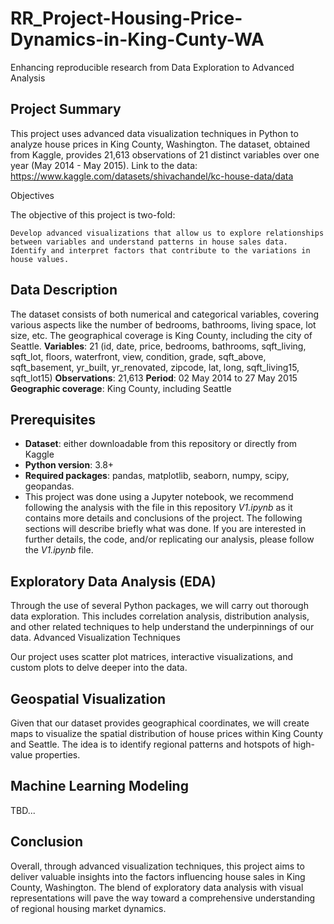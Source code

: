 # RR_Project-Housing-Price-Dynamics-in-King-Cunty-WA
Enhancing reproducible research from Data Exploration to Advanced Analysis

## Project Summary

This project uses advanced data visualization techniques in Python to analyze house prices in King County, Washington. The dataset, obtained from Kaggle, provides 21,613 observations of 21 distinct variables over one year (May 2014 - May 2015). Link to the data: https://www.kaggle.com/datasets/shivachandel/kc-house-data/data

Objectives

The objective of this project is two-fold:

    Develop advanced visualizations that allow us to explore relationships between variables and understand patterns in house sales data.
    Identify and interpret factors that contribute to the variations in house values.

## Data Description

The dataset consists of both numerical and categorical variables, covering various aspects like the number of bedrooms, bathrooms, living space, lot size, etc. The geographical coverage is King County, including the city of Seattle.
**Variables**: 21 (id, date, price, bedrooms, bathrooms, sqft_living, sqft_lot, floors, waterfront, view, condition, grade, sqft_above, sqft_basement, yr_built, yr_renovated, zipcode, lat, long, sqft_living15, sqft_lot15)
**Observations**: 21,613
**Period**: 02 May 2014 to 27 May 2015
**Geographic coverage**: King County, including Seattle

## Prerequisites

- **Dataset**: either downloadable from this repository or directly from Kaggle
- **Python version**: 3.8+
- **Required packages**: pandas, matplotlib, seaborn, numpy, scipy, geopandas.
- This project was done using a Jupyter notebook, we recommend following the analysis with the file in this repository _V1.ipynb_ as it contains more details and conclusions of the project. The following sections will describe briefly what was done. If you are interested in further details, the code, and/or replicating our analysis, please follow the _V1.ipynb_ file.

## Exploratory Data Analysis (EDA)

Through the use of several Python packages, we will carry out thorough data exploration. This includes correlation analysis, distribution analysis, and other related techniques to help understand the underpinnings of our data.
Advanced Visualization Techniques

Our project uses scatter plot matrices, interactive visualizations, and custom plots to delve deeper into the data.

## Geospatial Visualization

Given that our dataset provides geographical coordinates, we will create maps to visualize the spatial distribution of house prices within King County and Seattle. The idea is to identify regional patterns and hotspots of high-value properties.

## Machine Learning Modeling

TBD...

## Conclusion

Overall, through advanced visualization techniques, this project aims to deliver valuable insights into the factors influencing house sales in King County, Washington. The blend of exploratory data analysis with visual representations will pave the way toward a comprehensive understanding of regional housing market dynamics.
